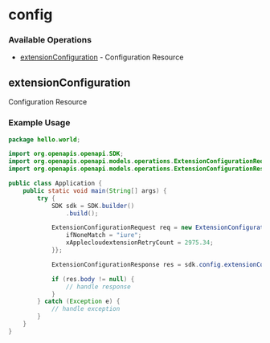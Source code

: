 # config

### Available Operations

* [extensionConfiguration](#extensionconfiguration) - Configuration Resource

## extensionConfiguration

Configuration Resource

### Example Usage

```java
package hello.world;

import org.openapis.openapi.SDK;
import org.openapis.openapi.models.operations.ExtensionConfigurationRequest;
import org.openapis.openapi.models.operations.ExtensionConfigurationResponse;

public class Application {
    public static void main(String[] args) {
        try {
            SDK sdk = SDK.builder()
                .build();

            ExtensionConfigurationRequest req = new ExtensionConfigurationRequest("illum", "vel", 6235.64, "deserunt", "suscipit") {{
                ifNoneMatch = "iure";
                xApplecloudextensionRetryCount = 2975.34;
            }};            

            ExtensionConfigurationResponse res = sdk.config.extensionConfiguration(req);

            if (res.body != null) {
                // handle response
            }
        } catch (Exception e) {
            // handle exception
        }
    }
}
```
